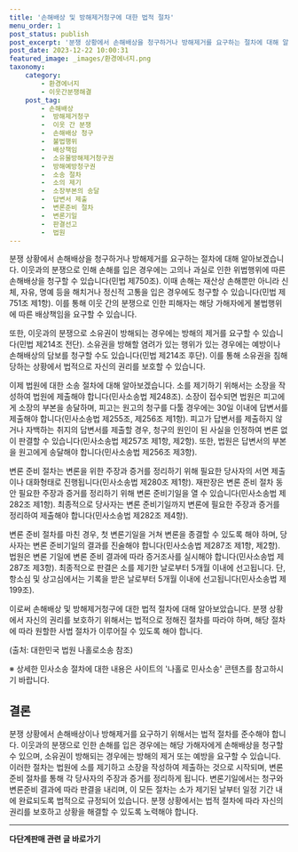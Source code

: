 ```yaml
---
title: '손해배상 및 방해제거청구에 대한 법적 절차'
menu_order: 1
post_status: publish
post_excerpt: '분쟁 상황에서 손해배상을 청구하거나 방해제거를 요구하는 절차에 대해 알아보겠습니다. 이웃과의 분쟁으로 인해 손해를 입은 경우에는 고의나 과실로 인한 위법행위에 따른 손해배상을 청구할 수 있습니다 민법 제750조 . 이때 손해는 재산상 손해뿐만 아니라 신체, 자유, 명예 등을 해치거나 정신적 고통을 입은 경우에도 청구할 수 있습니다 민법 제751조 제1항 . 이를 통해 이웃 간의 분쟁으로 인한 피해자는 해당 가해자에게 불법행위에 따른 배상책임을 요구할 수 있습니다.'
post_date: 2023-12-22 10:00:31
featured_image: _images/환경에너지.png
taxonomy:
    category:
        - 환경에너지
        - 이웃간분쟁해결
    post_tag:
        - 손해배상
        -  방해제거청구
        -  이웃 간 분쟁
        -  손해배상 청구
        -  불법행위
        -  배상책임
        -  소유물방해제거청구권
        -  방해예방청구권
        -  소송 절차
        -  소의 제기
        -  소장부본의 송달
        -  답변서 제출
        -  변론준비 절차
        -  변론기일
        -  판결선고
        -  법원
---
```



분쟁 상황에서 손해배상을 청구하거나 방해제거를 요구하는 절차에 대해 알아보겠습니다. 이웃과의 분쟁으로 인해 손해를 입은 경우에는 고의나 과실로 인한 위법행위에 따른 손해배상을 청구할 수 있습니다(민법 제750조). 이때 손해는 재산상 손해뿐만 아니라 신체, 자유, 명예 등을 해치거나 정신적 고통을 입은 경우에도 청구할 수 있습니다(민법 제751조 제1항). 이를 통해 이웃 간의 분쟁으로 인한 피해자는 해당 가해자에게 불법행위에 따른 배상책임을 요구할 수 있습니다.

또한, 이웃과의 분쟁으로 소유권이 방해되는 경우에는 방해의 제거를 요구할 수 있습니다(민법 제214조 전단). 소유권을 방해할 염려가 있는 행위가 있는 경우에는 예방이나 손해배상의 담보를 청구할 수도 있습니다(민법 제214조 후단). 이를 통해 소유권을 침해당하는 상황에서 법적으로 자신의 권리를 보호할 수 있습니다.

이제 법원에 대한 소송 절차에 대해 알아보겠습니다. 소를 제기하기 위해서는 소장을 작성하여 법원에 제출해야 합니다(민사소송법 제248조). 소장이 접수되면 법원은 피고에게 소장의 부본을 송달하며, 피고는 원고의 청구를 다툴 경우에는 30일 이내에 답변서를 제출해야 합니다(민사소송법 제255조, 제256조 제1항). 피고가 답변서를 제출하지 않거나 자백하는 취지의 답변서를 제출할 경우, 청구의 원인이 된 사실을 인정하여 변론 없이 판결할 수 있습니다(민사소송법 제257조 제1항, 제2항). 또한, 법원은 답변서의 부본을 원고에게 송달해야 합니다(민사소송법 제256조 제3항).

변론 준비 절차는 변론을 위한 주장과 증거를 정리하기 위해 필요한 당사자의 서면 제출이나 대화형태로 진행됩니다(민사소송법 제280조 제1항). 재판장은 변론 준비 절차 동안 필요한 주장과 증거를 정리하기 위해 변론 준비기일을 열 수 있습니다(민사소송법 제282조 제1항). 최종적으로 당사자는 변론 준비기일까지 변론에 필요한 주장과 증거를 정리하여 제출해야 합니다(민사소송법 제282조 제4항).

변론 준비 절차를 마친 경우, 첫 변론기일을 거쳐 변론을 종결할 수 있도록 해야 하며, 당사자는 변론 준비기일의 결과를 진술해야 합니다(민사소송법 제287조 제1항, 제2항). 법원은 변론 기일에 변론 준비 결과에 따라 증거조사를 실시해야 합니다(민사소송법 제287조 제3항). 최종적으로 판결은 소를 제기한 날로부터 5개월 이내에 선고됩니다. 단, 항소심 및 상고심에서는 기록을 받은 날로부터 5개월 이내에 선고됩니다(민사소송법 제199조).

이로써 손해배상 및 방해제거청구에 대한 법적 절차에 대해 알아보았습니다. 분쟁 상황에서 자신의 권리를 보호하기 위해서는 법적으로 정해진 절차를 따라야 하며, 해당 절차에 따라 원할한 사법 절차가 이루어질 수 있도록 해야 합니다.

(출처: 대한민국 법원 나홀로소송 참조)

※ 상세한 민사소송 절차에 대한 내용은 사이트의 '나홀로 민사소송' 콘텐츠를 참고하시기 바랍니다.

## 결론

분쟁 상황에서 손해배상이나 방해제거를 요구하기 위해서는 법적 절차를 준수해야 합니다. 이웃과의 분쟁으로 인한 손해를 입은 경우에는 해당 가해자에게 손해배상을 청구할 수 있으며, 소유권이 방해되는 경우에는 방해의 제거 또는 예방을 요구할 수 있습니다. 이러한 절차는 법원에 소를 제기하고 소장을 작성하여 제출하는 것으로 시작되며, 변론 준비 절차를 통해 각 당사자의 주장과 증거를 정리하게 됩니다. 변론기일에서는 청구와 변론준비 결과에 따라 판결을 내리며, 이 모든 절차는 소가 제기된 날부터 일정 기간 내에 완료되도록 법적으로 규정되어 있습니다. 분쟁 상황에서는 법적 절차에 따라 자신의 권리를 보호하고 상황을 해결할 수 있도록 노력해야 합니다.
<!-- wp:separator -->
<hr class="wp-block-separator has-alpha-channel-opacity"/>
<!-- /wp:separator -->

<!-- wp:group {"backgroundColor":"base","layout":{"type":"constrained"}} -->
<div class="wp-block-group has-base-background-color has-background"><!-- wp:paragraph {"align":"center","fontSize":"medium"} -->
<p class="has-text-align-center has-large-font-size"><strong>다단계판매 관련 글 바로가기</strong></p>
<!-- /wp:paragraph -->


<!-- wp:latest-posts
{"categories":[{"id":30694,"count":19,"description":"","link":"https://uknowlaw.com/category/%eb%8b%a4%eb%8b%a8%ea%b3%84%ed%8c%90%eb%a7%a4/","name":"다단계판매","slug":"다단계판매","taxonomy":"category","parent":0,"meta":[],"_links":{"self":[{"href":"https://uknowlaw.com/wp-json/wp/v2/categories/30694"}],"collection":[{"href":"https://uknowlaw.com/wp-json/wp/v2/categories"}],"about":[{"href":"https://uknowlaw.com/wp-json/wp/v2/taxonomies/category"}],"wp:post_type":[{"href":"https://uknowlaw.com/wp-json/wp/v2/posts?categories=30694"}],"curies":[{"name":"wp","href":"https://api.w.org/{rel}","templated":true}]}}],"postsToShow":100,"excerptLength":28,"postLayout":"grid","columns":2,"featuredImageAlign":"left","featuredImageSizeSlug":"large","fontSize":"small"} /--></div>
<!-- /wp:group -->